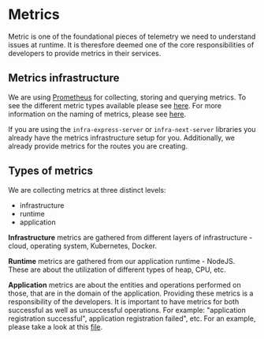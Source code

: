 # Metrics

Metric is one of the foundational pieces of telemetry we need to understand issues at runtime. It is theresfore deemed one of the core responsibilities of developers to provide metrics in their services.

## Metrics infrastructure

We are using [Prometheus](https://prometheus.io) for collecting, storing and querying metrics. To see the different metric types available please see [here](https://prometheus.io/docs/concepts/metric_types/). For more information on the naming of metrics, please see [here](https://prometheus.io/docs/practices/naming/).

If you are using the `infra-express-server` or `infra-next-server` libraries you already have the metrics infrastructure setup for you. Additionally, we already provide metrics for the routes you are creating.

## Types of metrics

We are collecting metrics at three distinct levels:

- infrastructure
- runtime
- application

**Infrastructure** metrics are gathered from different layers of infrastructure - cloud, operating system, Kubernetes, Docker.

**Runtime** metrics are gathered from our application runtime - NodeJS. These are about the utilization of different types of heap, CPU, etc.

**Application** metrics are about the entities and operations performed on those, that are in the domain of the application. Providing these metrics is a responsibility of the developers. It is important to have metrics for both successful as well as unsuccessful operations. For example: "application registration successful", application registration failed", etc. For an example, please take a look at this [file](https://github.com/island-is/island.is/blob/main/libs/infra-express-server/src/lib/infra-express-server.ts).
